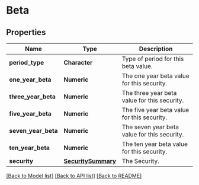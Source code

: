 # Beta

[//]: # (CLASS:IntrinioSDK::Beta)

[//]: # (KIND:object)

## Properties

[//]: # (START_DEFINITION)

Name | Type | Description
------------ | ------------- | -------------
**period_type** | **Character** | Type of period for this beta value. &nbsp;
**one_year_beta** | **Numeric** | The one year beta value for this security. &nbsp;
**three_year_beta** | **Numeric** | The three year beta value for this security. &nbsp;
**five_year_beta** | **Numeric** | The five year beta value for this security. &nbsp;
**seven_year_beta** | **Numeric** | The seven year beta value for this security. &nbsp;
**ten_year_beta** | **Numeric** | The ten year beta value for this security. &nbsp;
**security** | [**SecuritySummary**](SecuritySummary.md) | The Security. &nbsp;

[//]: # (END_DEFINITION)


[//]: # (CONTAINED_CLASS:IntrinioSDK::SecuritySummary)


[[Back to Model list]](../README.md#documentation-for-models) [[Back to API list]](../README.md#documentation-for-api-endpoints) [[Back to README]](../README.md)


